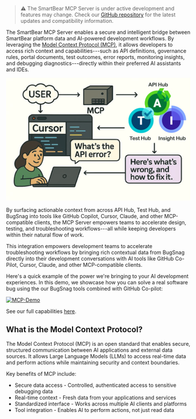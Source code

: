 > ⚠️ The SmartBear MCP Server is under active development and features may change. Check our [GitHub repository](https://github.com/SmartBear/smartbear-mcp) for the latest updates and compatibility information.

The SmartBear MCP Server enables a secure and intelligent bridge between SmartBear platform data and AI-powered development workflows. By leveraging the [Model Context Protocol (MCP)](https://modelcontextprotocol.io/introduction), it allows developers to access rich context and capabilities---such as API definitions, governance rules, portal documents, test outcomes, error reports, monitoring insights, and debugging diagnostics---directly within their preferred AI assistants and IDEs.

![mcp-concept.png](./images/embedded/mcp-concept.png)

By surfacing actionable context from across API Hub, Test Hub, and BugSnag into tools like GitHub Copilot, Cursor, Claude, and other MCP-compatible clients, the MCP Server empowers teams to accelerate design, testing, and troubleshooting workflows---all while keeping developers within their natural flow of work.

This integration empowers development teams to accelerate troubleshooting workflows by bringing rich contextual data from BugSnag directly into their development conversations with AI tools like GitHub Co-Pilot, Cursor, Claude, and other MCP-compatible clients.

Here's a quick example of the power we're bringing to your AI development experiences. In this demo, we showcase how you can solve a real software bug using the our BugSnag tools combined with GitHub Co-pilot:

[![MCP-Demo](https://img.youtube.com/vi/NbKnK3rbcFE/0.jpg)](https://www.youtube.com/watch?v=NbKnK3rbcFE)

See our full capabilities [here](../mcp-server-capabilities).

## What is the Model Context Protocol?

The Model Context Protocol (MCP) is an open standard that enables secure, structured communication between AI applications and external data sources. It allows Large Language Models (LLMs) to access real-time data and perform actions while maintaining security and context boundaries.

Key benefits of MCP include:

-   Secure data access - Controlled, authenticated access to sensitive debugging data
-   Real-time context - Fresh data from your applications and services
-   Standardized interface - Works across multiple AI clients and platforms
-   Tool integration - Enables AI to perform actions, not just read data